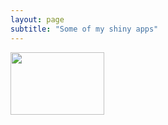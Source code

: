 ```yaml
---
layout: page
subtitle: "Some of my shiny apps"
---
```


<a href="http://dgt.space/shiny/SpotifyDataStats/"><img src="{{ site.baseurl }}/img/SpotifyDataStats.png" height="100" width="150"></a>
